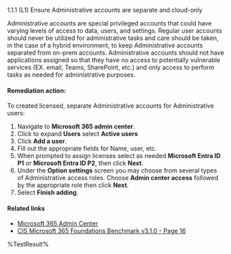 1.1.1 (L1) Ensure Administrative accounts are separate and cloud-only

Administrative accounts are special privileged accounts that could have varying levels of access to data, users, and settings. Regular user accounts should never be utilized for administrative tasks and care should be taken, in the case of a hybrid environment, to keep Administrative accounts separated from on-prem accounts. Administrative accounts should not have applications assigned so that they have no access to potentially vulnerable services (EX. email, Teams, SharePoint, etc.) and only access to perform tasks as needed for administrative purposes.

#### Remediation action:

To created licensed, separate Administrative accounts for Administrative users:

1. Navigate to **Microsoft 365 admin center**.
2. Click to expand **Users** select **Active users**
3. Click **Add a user**.
4. Fill out the appropriate fields for Name, user, etc.
5. When prompted to assign licenses select as needed **Microsoft Entra ID P1** or
**Microsoft Entra ID P2**, then click **Next**.
6. Under the **Option settings** screen you may choose from several types of
Administrative access roles. Choose **Admin center access** followed by the
appropriate role then click **Next**.
7. Select **Finish adding**.

#### Related links

* [Microsoft 365 Admin Center](https://admin.microsoft.com)
* [CIS Microsoft 365 Foundations Benchmark v3.1.0 - Page 16](https://www.cisecurity.org/benchmark/microsoft_365)

<!--- Results --->
%TestResult%